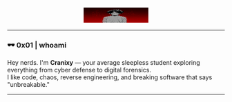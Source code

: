 <p align="center">
  <img src="https://raw.githubusercontent.com/Cranixy/Cranixy/main/banner.png" width="150" height="35">
</p>

---

### 🕶️ 0x01 | whoami

Hey nerds. I'm **Cranixy** — your average sleepless student exploring everything from cyber defense to digital forensics.  
I like code, chaos, reverse engineering, and breaking software that says "unbreakable."

---
